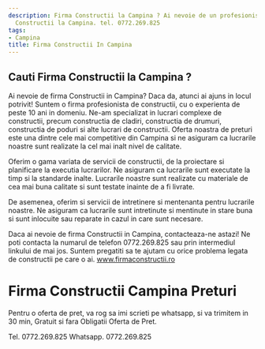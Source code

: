 ```yaml
---
description: Firma Constructii la Campina ? Ai nevoie de un profesionist in Firma
  Constructii la Campina. tel. 0772.269.825
tags:
- Campina
title: Firma Constructii In Campina
---
```



## Cauti Firma Constructii la Campina ?

Ai nevoie de firma Constructii in Campina? Daca da, atunci ai ajuns in locul potrivit!
Suntem o firma profesionista de constructii, cu o experienta de peste 10 ani in domeniu. Ne-am specializat in lucrari complexe de constructii, precum constructia de cladiri, constructia de drumuri, constructia de poduri si alte lucrari de constructii. Oferta noastra de preturi este una dintre cele mai competitive din Campina si ne asiguram ca lucrarile noastre sunt realizate la cel mai inalt nivel de calitate.

Oferim o gama variata de servicii de constructii, de la proiectare si planificare la executia lucrarilor. Ne asiguram ca lucrarile sunt executate la timp si la standarde inalte. Lucrarile noastre sunt realizate cu materiale de cea mai buna calitate si sunt testate inainte de a fi livrate.

De asemenea, oferim si servicii de intretinere si mentenanta pentru lucrarile noastre. Ne asiguram ca lucrarile sunt intretinute si mentinute in stare buna si sunt inlocuite sau reparate in cazul in care sunt necesare.

Daca ai nevoie de firma Constructii in Campina, contacteaza-ne astazi! Ne poti contacta la numarul de telefon 0772.269.825 sau prin intermediul linkului de mai jos. Suntem pregatiti sa te ajutam cu orice problema legata de constructii pe care o ai.  <a href="www.firmaconstructii.ro">www.firmaconstructii.ro</a>

# Firma Constructii Campina Preturi
Pentru o oferta de pret, va rog sa imi scrieti pe whatsapp, si va trimitem in 30 min, Gratuit si fara Obligatii Oferta de Pret.

Tel. 0772.269.825
Whatsapp. 0772.269.825